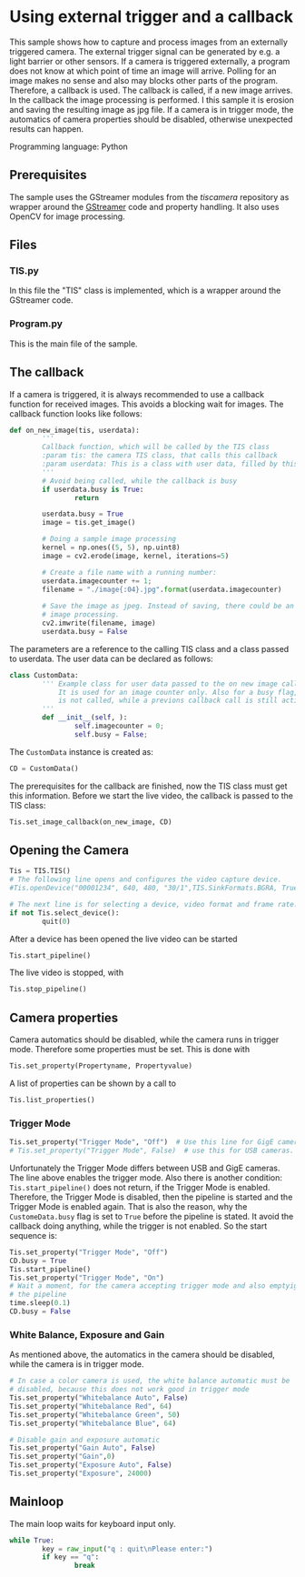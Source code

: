 # Using external trigger and a callback
This sample shows how to capture and process images from an externally triggered camera.
The external trigger signal can be generated by e.g. a light barrier or other sensors. If a camera is triggered externally, a program does not know at which point of time an image will arrive. Polling for an image makes no sense and also may blocks other parts of the program. Therefore, a callback is used. The callback is called, if a new image arrives. In the  callback the image processing is performed. I this sample it is  erosion and saving the resulting image as jpg file.
If a camera is in trigger mode, the automatics of camera properties should be disabled, otherwise unexpected results can happen.

Programming language: Python

## Prerequisites
The sample uses the GStreamer modules from the *tiscamera* repository as wrapper around the
[GStreamer](https://gstreamer.freedesktop.org/) code and property handling. It also uses OpenCV for image processing.

## Files
### TIS.py
In this file the "TIS" class is implemented, which is a wrapper around the GStreamer code. 
### Program.py
This is the main file of the sample.

## The callback
If a camera is triggered, it is always recommended to use a callback function for received images. This avoids a blocking wait for images. The callback function looks like follows:
``` Python
def on_new_image(tis, userdata):
        '''
        Callback function, which will be called by the TIS class
        :param tis: the camera TIS class, that calls this callback
        :param userdata: This is a class with user data, filled by this call.
        '''
        # Avoid being called, while the callback is busy
        if userdata.busy is True:
                return

        userdata.busy = True
        image = tis.get_image()

        # Doing a sample image processing
        kernel = np.ones((5, 5), np.uint8)
        image = cv2.erode(image, kernel, iterations=5) 

        # Create a file name with a running number:
        userdata.imagecounter += 1;
        filename = "./image{:04}.jpg".format(userdata.imagecounter)
        
        # Save the image as jpeg. Instead of saving, there could be an
        # image processing.
        cv2.imwrite(filename, image)
        userdata.busy = False
``` 
The parameters are a reference to the calling TIS class and a class passed to userdata. The user data can be declared as follows:
``` Python
class CustomData:
        ''' Example class for user data passed to the on new image callback function
            It is used for an image counter only. Also for a busy flag, so the callback
            is not called, while a previons callback call is still active.
        '''
        def __init__(self, ):
                self.imagecounter = 0;
                self.busy = False;
``` 


The ```CustomData``` instance is created as:
``` Python
CD = CustomData()
```
The prerequisites for the callback are finished, now the TIS class must get this information. Before we start the live video, the callback is passed to the TIS class:
``` Python
Tis.set_image_callback(on_new_image, CD)
```
## Opening the Camera

``` Python
Tis = TIS.TIS()
# The following line opens and configures the video capture device.
#Tis.openDevice("00001234", 640, 480, "30/1",TIS.SinkFormats.BGRA, True)

# The next line is for selecting a device, video format and frame rate.
if not Tis.select_device():
        quit(0)
``` 
After a device has been opened the live video can be started
``` Python
Tis.start_pipeline()
``` 
The live video is stopped, with
``` Python
Tis.stop_pipeline()
``` 

## Camera properties
Camera automatics should be disabled, while the camera runs in trigger mode. Therefore some properties must be set. This is done with 
``` Python
Tis.set_property(Propertyname, Propertyvalue)
```
A list of properties can be shown by a call to 
``` Python
Tis.list_properties()
```
### Trigger Mode
``` Python
Tis.set_property("Trigger Mode", "Off")  # Use this line for GigE cameras
# Tis.set_property("Trigger Mode", False)  # use this for USB cameras.
```
Unfortunately the Trigger Mode differs between USB and GigE cameras. The line above enables the trigger mode.
Also there is another condition: 
```Tis.start_pipeline()``` does not return, if the Trigger Mode is enabled. Therefore, the Trigger Mode is disabled, then the pipeline is started and the Trigger Mode is enabled again. That is also the reason, why the ```CustomeData.busy``` flag is set to ```True``` before the pipeline is stated. It avoid the callback doing anything, while the trigger is not enabled. 
So the start sequence is:
``` Python
Tis.set_property("Trigger Mode", "Off")
CD.busy = True 
Tis.start_pipeline()
Tis.set_property("Trigger Mode", "On")
# Wait a moment, for the camera accepting trigger mode and also emptyign
# the pipeline
time.sleep(0.1) 
CD.busy = False
```

### White Balance, Exposure and Gain
As mentioned above, the automatics in the camera should be disabled, while the camera is in trigger mode.
``` Python
# In case a color camera is used, the white balance automatic must be
# disabled, because this does not work good in trigger mode
Tis.set_property("Whitebalance Auto", False)
Tis.set_property("Whitebalance Red", 64)
Tis.set_property("Whitebalance Green", 50)
Tis.set_property("Whitebalance Blue", 64)

# Disable gain and exposure automatic
Tis.set_property("Gain Auto", False)
Tis.set_property("Gain",0)
Tis.set_property("Exposure Auto", False)
Tis.set_property("Exposure", 24000)
```

## Mainloop
The main loop waits for keyboard input only.
``` Python
while True:
        key = raw_input("q : quit\nPlease enter:")
        if key == "q":
                break
```






